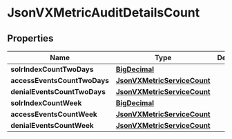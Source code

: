 
# JsonVXMetricAuditDetailsCount

## Properties
Name | Type | Description | Notes
------------ | ------------- | ------------- | -------------
**solrIndexCountTwoDays** | [**BigDecimal**](BigDecimal.md) |  |  [optional]
**accessEventsCountTwoDays** | [**JsonVXMetricServiceCount**](JsonVXMetricServiceCount.md) |  |  [optional]
**denialEventsCountTwoDays** | [**JsonVXMetricServiceCount**](JsonVXMetricServiceCount.md) |  |  [optional]
**solrIndexCountWeek** | [**BigDecimal**](BigDecimal.md) |  |  [optional]
**accessEventsCountWeek** | [**JsonVXMetricServiceCount**](JsonVXMetricServiceCount.md) |  |  [optional]
**denialEventsCountWeek** | [**JsonVXMetricServiceCount**](JsonVXMetricServiceCount.md) |  |  [optional]



